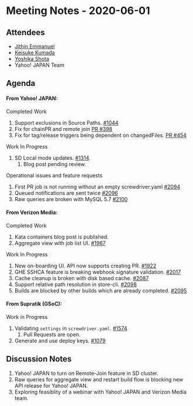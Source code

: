# Meeting Notes - 2020-06-01

## Attendees

- [Jithin Emmanuel](https://github.com/jithine)
- [Keisuke Kumada](https://github.com/kumada626)
- [Yoshika Shota](https://github.com/s-yoshika)
- Yahoo! JAPAN Team

## Agenda

#### From Yahoo! JAPAN:

Completed Work

1. Support exclusions in Source Paths. [#1044](https://github.com/screwdriver-cd/screwdriver/issues/1044)
1. Fix for chainPR and remote join [PR #398](https://github.com/screwdriver-cd/data-schema/pull/398)
1. Fix for tag/release triggers being dependent on changedFiles. [PR #454](https://github.com/screwdriver-cd/models/pull/454)

Work In Progress 
1. SD Local mode updates. [#1314](https://github.com/screwdriver-cd/screwdriver/issues/1314).
    1. Blog post pending review.

Operational issues and feature requests
1. First PR job is not running without an empty screwdriver.yaml  [#2094](https://github.com/screwdriver-cd/screwdriver/issues/2094)
1. Queued notifications are sent twice [#2096](https://github.com/screwdriver-cd/screwdriver/issues/2096)
1. Raw queries are broken with MySQL 5.7 [#2100](https://github.com/screwdriver-cd/screwdriver/issues/2100)


#### From Verizon Media:

Completed Work
1. Kata containers blog post is published. 
1. Aggregate view with job list UI. [#1967](https://github.com/screwdriver-cd/screwdriver/issues/1967)


Work In Progress 
1. New on-boarding UI. API now supports creating PR. [#1922](https://github.com/screwdriver-cd/screwdriver/issues/1922)
1. GHE SSHCA feature is breaking webhook signature validation. [#2017](https://github.com/screwdriver-cd/screwdriver/issues/1785)
1. Cache cleanup is broken with disk based cache. [#2087](https://github.com/screwdriver-cd/screwdriver/issues/2087)
1. Support relative path resolution in store-cli. [#2098](https://github.com/screwdriver-cd/screwdriver/issues/2098)
1. Builds are blocked by other builds which are already completed. [#2095](https://github.com/screwdriver-cd/screwdriver/issues/2095)


#### From Supratik (GSoC):

Work in Progress
1. Validating `settings` in `screwdriver.yaml`. [#1574](https://github.com/screwdriver-cd/screwdriver/issues/1574)
    1. Pull Requests are open.
1. Generate and use deploy keys. [#1079](https://github.com/screwdriver-cd/screwdriver/issues/1574)

## Discussion Notes

1. Yahoo! JAPAN to turn on Remote-Join feature in SD cluster.
1. Raw queries for aggregate view and restart build flow is blocking new API release for Yahoo! JAPAN. 
1. Exploring feasiblity of a webinar with Yahoo! JAPAN and Verizon Media team.
